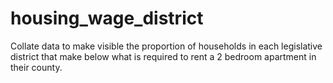 # housing_wage_district
Collate data to make visible the proportion of households in each legislative district that make below what is required to rent a 2 bedroom apartment in their county.
